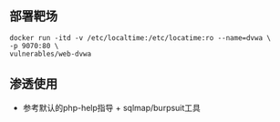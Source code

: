 
## 部署靶场
```
docker run -itd -v /etc/localtime:/etc/locatime:ro --name=dvwa \
-p 9070:80 \
vulnerables/web-dvwa
```

## 渗透使用
- 参考默认的php-help指导 + sqlmap/burpsuit工具
